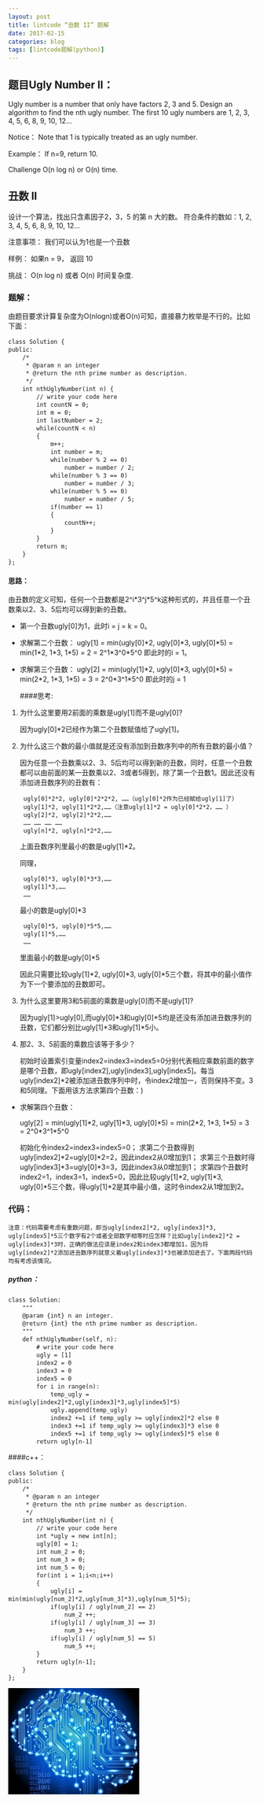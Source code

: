 ```yaml
---
layout: post
title: lintcode “丑数 II” 题解
date: 2017-02-15
categories: blog
tags: [lintcode题解(python)]
---
```


## 题目Ugly Number II：

Ugly number is a number that only have factors 2, 3 and 5.
Design an algorithm to find the nth ugly number. The first 10 ugly numbers are 1, 2, 3, 4, 5, 6, 8, 9, 10, 12...

Notice：
Note that 1 is typically treated as an ugly number.

Example：
If n=9, return 10.

Challenge 
O(n log n) or O(n) time.


## 丑数 II

设计一个算法，找出只含素因子2，3，5 的第 n 大的数。
符合条件的数如：1, 2, 3, 4, 5, 6, 8, 9, 10, 12...

注意事项：
我们可以认为1也是一个丑数

样例：
如果n = 9， 返回 10

挑战：
O(n log n) 或者 O(n) 时间复杂度.

### 题解：

由题目要求计算复杂度为O(nlogn)或者O(n)可知，直接暴力枚举是不行的。比如下面：

```c++:
class Solution {  
public:  
	/* 
	 * @param n an integer 
	 * @return the nth prime number as description. 
	 */  
	int nthUglyNumber(int n) {  
		// write your code here  
		int countN = 0;  
		int m = 0;  
		int lastNumber = 2;  
		while(countN < n)  
		{  
			m++;  
			int number = m;  
			while(number % 2 == 0)  
				number = number / 2;  
			while(number % 3 == 0)  
				number = number / 3;  
			while(number % 5 == 0)  
				number = number / 5;  
			if(number == 1)  
			{  
				countN++;  
			}  
		}  
		return m;  
	}  
};
```
#### 思路：

由丑数的定义可知，任何一个丑数都是2^i\*3^j\*5^k这种形式的，并且任意一个丑数乘以2、3、5后均可以得到新的丑数。

* 第一个丑数ugly[0]为1，此时i = j = k = 0。

* 求解第二个丑数：
ugly[1] = min(ugly[0]\*2, ugly[0]\*3, ugly[0]\*5) = min(1\*2, 1\*3, 1\*5) = 2 = 2^1\*3^0\*5^0
即此时的i = 1。

* 求解第三个丑数：
ugly[2] = min(ugly[1]\*2, ugly[0]\*3, ugly[0]\*5) = min(2\*2, 1\*3, 1\*5) = 3 = 2^0\*3^1\*5^0
即此时的j = 1

	####思考:

1. 为什么这里要用2前面的乘数是ugly[1]而不是ugly[0]?

	因为ugly[0]\*2已经作为第二个丑数赋值给了ugly[1]。

2. 为什么这三个数的最小值就是还没有添加到丑数序列中的所有丑数的最小值？

	因为任意一个丑数乘以2、3、5后均可以得到新的丑数，同时，任意一个丑数都可以由前面的某一丑数乘以2、3或者5得到，除了第一个丑数1。因此还没有添加进丑数序列的丑数有：

		ugly[0]*2*2, ugly[0]*2*2*2, ……（ugly[0]*2作为已经赋给ugly[1]了）
		ugly[1]*2, ugly[1]*2*2,……（注意ugly[1]*2 = ugly[0]*2*2，…… ）
		ugly[2]*2, ugly[2]*2*2,……
		…… …… …… ……
		ugly[n]*2, ugly[n]*2*2,……

	上面丑数序列里最小的数是ugly[1]*2。

	同理，

		ugly[0]*3, ugly[0]*3*3,……
		ugly[1]*3,……
		……
	最小的数是ugly[0]*3

		ugly[0]*5, ugly[0]*5*5,……
		ugly[1]*5,……
		……
	里面最小的数是ugly[0]*5

	因此只需要比较ugly[1]\*2, ugly[0]\*3, ugly[0]\*5三个数，将其中的最小值作为下一个要添加的丑数即可。

3. 为什么这里要用3和5前面的乘数是ugly[0]而不是ugly[1]?
	
	因为ugly[1]>ugly[0],而ugly[0]\*3和ugly[0]\*5均是还没有添加进丑数序列的丑数，它们都分别比ugly[1]*3和ugly[1]\*5小。

4. 那2、3、5前面的乘数应该等于多少？

	初始时设置索引变量index2=index3=index5=0分别代表相应乘数前面的数字是哪个丑数，即ugly[index2],ugly[index3],ugly[index5]。每当ugly[index2]\*2被添加进丑数序列中时，令index2增加一，否则保持不变。3和5同理。下面用该方法求第四个丑数：)

* 求解第四个丑数：

	ugly[2] = min(ugly[1]\*2, ugly[1]\*3, ugly[0]\*5) = min(2\*2, 1\*3, 1\*5) = 3 = 2^0\*3^1\*5^0

	初始化令index2=index3=index5=0；
	求第二个丑数得到ugly[index2]\*2=ugly[0]\*2=2，因此index2从0增加到1；
	求第三个丑数时得ugly[index3]\*3=ugly[0]\*3=3，因此index3从0增加到1；
	求第四个丑数时index2=1，index3=1，index5=0，因此比较ugly[1]\*2, ugly[1]\*3, ugly[0]\*5三个数，得ugly[1]\*2是其中最小值，这时令index2从1增加到2。

### 代码：

	注意：代码需要考虑有重数问题，即当ugly[index2]*2, ugly[index3]*3, ugly[index5]*5三个数字有2个或者全部数字相等时应怎样？比如ugly[index2]*2 = ugly[index3]*3时，正确的做法应该是index2和index3都增加1，因为将ugly[index2]*2添加进丑数序列就意义着ugly[index3]*3也被添加进去了。下面两段代码均有考虑该情况。

##### python：
```
class Solution:
	"""
	@param {int} n an integer.
	@return {int} the nth prime number as description.
	"""
	def nthUglyNumber(self, n):
		# write your code here
		ugly = [1]
		index2 = 0
		index3 = 0
		index5 = 0
		for i in range(n):
			temp_ugly = min(ugly[index2]*2,ugly[index3]*3,ugly[index5]*5)
			ugly.append(temp_ugly)
			index2 +=1 if temp_ugly >= ugly[index2]*2 else 0
			index3 +=1 if temp_ugly >= ugly[index3]*3 else 0
			index5 +=1 if temp_ugly >= ugly[index5]*5 else 0
		return ugly[n-1]
```

####c++：
```
class Solution {  
public:  
	/* 
	 * @param n an integer 
	 * @return the nth prime number as description. 
	 */  
	int nthUglyNumber(int n) {  
		// write your code here  
		int *ugly = new int[n];  
		ugly[0] = 1;  
		int num_2 = 0;  
		int num_3 = 0;  
		int num_5 = 0;  
		for(int i = 1;i<n;i++)  
		{  
			ugly[i] = min(min(ugly[num_2]*2,ugly[num_3]*3),ugly[num_5]*5);  
			if(ugly[i] / ugly[num_2] == 2)  
				num_2 ++;  
			if(ugly[i] / ugly[num_3] == 3)  
				num_3 ++;  
			if(ugly[i] / ugly[num_5] == 5)  
				num_5 ++;  
		}  
		return ugly[n-1];  
	}  
};
```

![](https://raw.githubusercontent.com/AlbertLZG/AlbertLZG.github.io/master/img/blog_logo.png)











